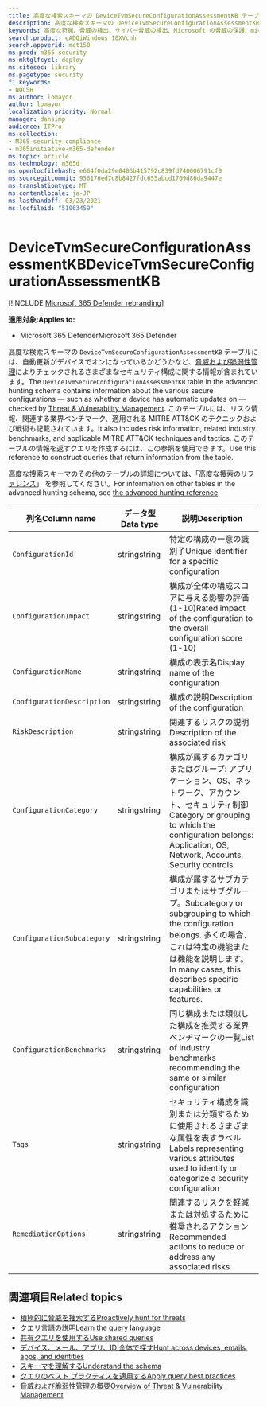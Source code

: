 ```yaml
---
title: 高度な検索スキーマの DeviceTvmSecureConfigurationAssessmentKB テーブル
description: 高度な検索スキーマの DeviceTvmSecureConfigurationAssessmentKB テーブルに記載される、脅威および脆弱性管理により評価されるさまざまなセキュリティ構成について説明します。
keywords: 高度な狩猟、脅威の検出、サイバー脅威の検出、Microsoft の脅威の保護、microsoft 365、mtp、m365、検索、クエリ、テレメトリ、スキーマ参照、kusto、テーブル、列、データ型、説明、脅威 & 脆弱性管理、TVM、デバイス管理、セキュリティ構成、MITRE ATT&CK フレームワーク、ナレッジ ベース、KB、DeviceTvmSecureConfigurationAssesmentKB
search.product: eADQiWindows 10XVcnh
search.appverid: met150
ms.prod: m365-security
ms.mktglfcycl: deploy
ms.sitesec: library
ms.pagetype: security
f1.keywords:
- NOCSH
ms.author: lomayor
author: lomayor
localization_priority: Normal
manager: dansimp
audience: ITPro
ms.collection:
- M365-security-compliance
- m365initiative-m365-defender
ms.topic: article
ms.technology: m365d
ms.openlocfilehash: e664f0da29e0403b415792c839fd740006791cf0
ms.sourcegitcommit: 956176ed7c8b8427fdc655abcd1709d86da9447e
ms.translationtype: MT
ms.contentlocale: ja-JP
ms.lasthandoff: 03/23/2021
ms.locfileid: "51063459"
---
```

# <a name="devicetvmsecureconfigurationassessmentkb"></a><span data-ttu-id="b30e4-104">DeviceTvmSecureConfigurationAssessmentKB</span><span class="sxs-lookup"><span data-stu-id="b30e4-104">DeviceTvmSecureConfigurationAssessmentKB</span></span>

[!INCLUDE [Microsoft 365 Defender rebranding](../includes/microsoft-defender.md)]


<span data-ttu-id="b30e4-105">**適用対象:**</span><span class="sxs-lookup"><span data-stu-id="b30e4-105">**Applies to:**</span></span>
- <span data-ttu-id="b30e4-106">Microsoft 365 Defender</span><span class="sxs-lookup"><span data-stu-id="b30e4-106">Microsoft 365 Defender</span></span>



<span data-ttu-id="b30e4-107">高度な検索スキーマの `DeviceTvmSecureConfigurationAssessmentKB` テーブルには、自動更新がデバイスでオンになっているかどうかなど、[脅威および脆弱性管理](/windows/security/threat-protection/microsoft-defender-atp/next-gen-threat-and-vuln-mgt)によりチェックされるさまざまなセキュリティ構成に関する情報が含まれています。</span><span class="sxs-lookup"><span data-stu-id="b30e4-107">The `DeviceTvmSecureConfigurationAssessmentKB` table in the advanced hunting schema contains information about the various secure configurations — such as whether a device has automatic updates on — checked by [Threat & Vulnerability Management](/windows/security/threat-protection/microsoft-defender-atp/next-gen-threat-and-vuln-mgt).</span></span> <span data-ttu-id="b30e4-108">このテーブルには、リスク情報、関連する業界ベンチマーク、適用される MITRE ATT&CK のテクニックおよび戦術も記載されています。</span><span class="sxs-lookup"><span data-stu-id="b30e4-108">It also includes risk information, related industry benchmarks, and applicable MITRE ATT&CK techniques and tactics.</span></span> <span data-ttu-id="b30e4-109">このテーブルの情報を返すクエリを作成するには、この参照を使用できます。</span><span class="sxs-lookup"><span data-stu-id="b30e4-109">Use this reference to construct queries that return information from the table.</span></span>

<span data-ttu-id="b30e4-110">高度な捜索スキーマのその他のテーブルの詳細については、「[高度な捜索のリファレンス](advanced-hunting-schema-tables.md)」 を参照してください。</span><span class="sxs-lookup"><span data-stu-id="b30e4-110">For information on other tables in the advanced hunting schema, see [the advanced hunting reference](advanced-hunting-schema-tables.md).</span></span>

| <span data-ttu-id="b30e4-111">列名</span><span class="sxs-lookup"><span data-stu-id="b30e4-111">Column name</span></span> | <span data-ttu-id="b30e4-112">データ型</span><span class="sxs-lookup"><span data-stu-id="b30e4-112">Data type</span></span> | <span data-ttu-id="b30e4-113">説明</span><span class="sxs-lookup"><span data-stu-id="b30e4-113">Description</span></span> |
|-------------|-----------|-------------|
| `ConfigurationId` | <span data-ttu-id="b30e4-114">string</span><span class="sxs-lookup"><span data-stu-id="b30e4-114">string</span></span> | <span data-ttu-id="b30e4-115">特定の構成の一意の識別子</span><span class="sxs-lookup"><span data-stu-id="b30e4-115">Unique identifier for a specific configuration</span></span> |
| `ConfigurationImpact` | <span data-ttu-id="b30e4-116">string</span><span class="sxs-lookup"><span data-stu-id="b30e4-116">string</span></span> | <span data-ttu-id="b30e4-117">構成が全体の構成スコアに与える影響の評価 (1-10)</span><span class="sxs-lookup"><span data-stu-id="b30e4-117">Rated impact of the configuration to the overall configuration score (1-10)</span></span> |
| `ConfigurationName` | <span data-ttu-id="b30e4-118">string</span><span class="sxs-lookup"><span data-stu-id="b30e4-118">string</span></span> | <span data-ttu-id="b30e4-119">構成の表示名</span><span class="sxs-lookup"><span data-stu-id="b30e4-119">Display name of the configuration</span></span> |
| `ConfigurationDescription` | <span data-ttu-id="b30e4-120">string</span><span class="sxs-lookup"><span data-stu-id="b30e4-120">string</span></span> | <span data-ttu-id="b30e4-121">構成の説明</span><span class="sxs-lookup"><span data-stu-id="b30e4-121">Description of the configuration</span></span> |
| `RiskDescription` | <span data-ttu-id="b30e4-122">string</span><span class="sxs-lookup"><span data-stu-id="b30e4-122">string</span></span> | <span data-ttu-id="b30e4-123">関連するリスクの説明</span><span class="sxs-lookup"><span data-stu-id="b30e4-123">Description of the associated risk</span></span> |
| `ConfigurationCategory` | <span data-ttu-id="b30e4-124">string</span><span class="sxs-lookup"><span data-stu-id="b30e4-124">string</span></span> | <span data-ttu-id="b30e4-125">構成が属するカテゴリまたはグループ: アプリケーション、OS、ネットワーク、アカウント、セキュリティ制御</span><span class="sxs-lookup"><span data-stu-id="b30e4-125">Category or grouping to which the configuration belongs: Application, OS, Network, Accounts, Security controls</span></span>|
| `ConfigurationSubcategory` | <span data-ttu-id="b30e4-126">string</span><span class="sxs-lookup"><span data-stu-id="b30e4-126">string</span></span> |<span data-ttu-id="b30e4-127">構成が属するサブカテゴリまたはサブグループ。</span><span class="sxs-lookup"><span data-stu-id="b30e4-127">Subcategory or subgrouping to which the configuration belongs.</span></span> <span data-ttu-id="b30e4-128">多くの場合、これは特定の機能または機能を説明します。</span><span class="sxs-lookup"><span data-stu-id="b30e4-128">In many cases, this describes specific capabilities or features.</span></span> |
| `ConfigurationBenchmarks` | <span data-ttu-id="b30e4-129">string</span><span class="sxs-lookup"><span data-stu-id="b30e4-129">string</span></span> | <span data-ttu-id="b30e4-130">同じ構成または類似した構成を推奨する業界ベンチマークの一覧</span><span class="sxs-lookup"><span data-stu-id="b30e4-130">List of industry benchmarks recommending the same or similar configuration</span></span> |
| `Tags` | <span data-ttu-id="b30e4-131">string</span><span class="sxs-lookup"><span data-stu-id="b30e4-131">string</span></span> | <span data-ttu-id="b30e4-132">セキュリティ構成を識別または分類するために使用されるさまざまな属性を表すラベル</span><span class="sxs-lookup"><span data-stu-id="b30e4-132">Labels representing various attributes used to identify or categorize a security configuration</span></span> |
| `RemediationOptions` | <span data-ttu-id="b30e4-133">string</span><span class="sxs-lookup"><span data-stu-id="b30e4-133">string</span></span> | <span data-ttu-id="b30e4-134">関連するリスクを軽減または対処するために推奨されるアクション</span><span class="sxs-lookup"><span data-stu-id="b30e4-134">Recommended actions to reduce or address any associated risks</span></span> |

## <a name="related-topics"></a><span data-ttu-id="b30e4-135">関連項目</span><span class="sxs-lookup"><span data-stu-id="b30e4-135">Related topics</span></span>

- [<span data-ttu-id="b30e4-136">積極的に脅威を捜索する</span><span class="sxs-lookup"><span data-stu-id="b30e4-136">Proactively hunt for threats</span></span>](advanced-hunting-overview.md)
- [<span data-ttu-id="b30e4-137">クエリ言語の説明</span><span class="sxs-lookup"><span data-stu-id="b30e4-137">Learn the query language</span></span>](advanced-hunting-query-language.md)
- [<span data-ttu-id="b30e4-138">共有クエリを使用する</span><span class="sxs-lookup"><span data-stu-id="b30e4-138">Use shared queries</span></span>](advanced-hunting-shared-queries.md)
- [<span data-ttu-id="b30e4-139">デバイス、メール、アプリ、ID 全体で探す</span><span class="sxs-lookup"><span data-stu-id="b30e4-139">Hunt across devices, emails, apps, and identities</span></span>](advanced-hunting-query-emails-devices.md)
- [<span data-ttu-id="b30e4-140">スキーマを理解する</span><span class="sxs-lookup"><span data-stu-id="b30e4-140">Understand the schema</span></span>](advanced-hunting-schema-tables.md)
- [<span data-ttu-id="b30e4-141">クエリのベスト プラクティスを適用する</span><span class="sxs-lookup"><span data-stu-id="b30e4-141">Apply query best practices</span></span>](advanced-hunting-best-practices.md)
- [<span data-ttu-id="b30e4-142">脅威および脆弱性管理の概要</span><span class="sxs-lookup"><span data-stu-id="b30e4-142">Overview of Threat & Vulnerability Management</span></span>](/windows/security/threat-protection/microsoft-defender-atp/next-gen-threat-and-vuln-mgt)